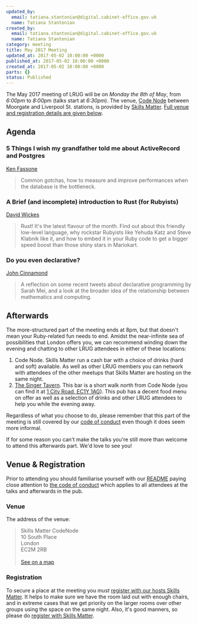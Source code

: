 ```yaml
---
updated_by:
  email: tatiana.stantonian@digital.cabinet-office.gov.uk
  name: Tatiana Stantonian
created_by:
  email: tatiana.stantonian@digital.cabinet-office.gov.uk
  name: Tatiana Stantonian
category: meeting
title: May 2017 Meeting
updated_at: 2017-05-02 10:00:00 +0000
published_at: 2017-05-02 10:00:00 +0000
created_at: 2017-05-02 10:00:00 +0000
parts: {}
status: Published
---
```


The May 2017 meeting of LRUG will be on *Monday the 8th of May*,
from _6:00pm_ to _8:00pm_ (talks start at _6:30pm_).  The venue, [Code
Node](https://skillsmatter.com/locations/264-skills-matter-codenode) between
Moorgate and Liverpool St. stations, is provided by [Skills
Matter](http://www.skillsmatter.com).  [Full venue and registration details are
given below](#may17registration).

Agenda
------

### 5 Things I wish my grandfather told me about ActiveRecord and Postgres

[Ken Fassone](https://twitter.com/nexusventuri)

> Common gotchas, how to measure and improve performances when the database is
> the bottleneck.


### A Brief (and incomplete) introduction to Rust (for Rubyists)

[David Wickes](https://twitter.com/gypsydave5)

> Rust! It's the latest flavour of the month. Find out about this friendly
> low-level language, why rockstar Rubyists like Yehuda Katz and Steve Klabnik
> like it, and how to embed it in your Ruby code to get a bigger speed boost
> than those shiny stars in Mariokart.


### Do you even declarative?

[John Cinnamond](https://twitter.com/jcinnamond)

> A reflection on some recent tweets about declarative programming by Sarah Mei,
> and a look at the broader idea of the relationship between mathematics and
> computing.

Afterwards
----------

The more-structured part of the meeting ends at 8pm, but that doesn't mean your
Ruby-related fun needs to end.  Amidst the near-infinite sea of possibilities
that London offers you, we can recommend winding down the evening and chatting
to other LRUG attendees in either of these locations:

1. Code Node.  Skills Matter run a cash bar with a
   choice of drinks (hard and soft) available.  As well as other LRUG members
   you can network with attendees of the other meetups that Skills Matter are
   hosting on the same night.
2. [The Singer Tavern](http://singertavern.com/).  This bar is a short walk
   north from Code Node (you can find it at [1 City Road, EC1Y
   1AG](https://goo.gl/maps/w9kPu)).  This pub has a decent food menu on offer
   as well as a selection of drinks and other LRUG attendees to help you
   while the evening away.

Regardless of what you choose to do, please remember that this part of the
meeting is still covered by our [code of
conduct](http://readme.lrug.org/#code-of-conduct) even though it does seem more
informal.

If for some reason you can't make the talks you're still more than welcome to
attend this afterwards part.  We'd love to see you!

Venue & Registration <a name="may17registration">&nbsp;</a>
-----------------------------------------------------------

Prior to attending you should familiarise yourself with our
[README](http://readme.lrug.org/) paying close attention to [the code of
conduct](http://readme.lrug.org/#code-of-conduct) which applies to
all attendees at the talks and afterwards in the pub.

### Venue

The address of the venue:

> Skills Matter CodeNode<br/>10 South Place<br/>London<br/>EC2M 2RB<br/><br/>[See on a map](https://goo.gl/maps/ONJT4)

### Registration

To secure a place at the meeting you *must* [register with our hosts
Skills Matter][skills-matter-event].  It helps to
make sure we have the room laid out with enough chairs, and in extreme cases
that we get priority on the larger rooms over other groups using the space on
the same night.  Also, it's good manners, so please do [register with Skills
Matter][skills-matter-event].


[skills-matter-event]: https://skillsmatter.com/meetups/9528-london-ruby-may-meetup
